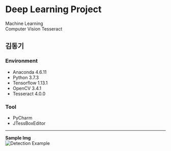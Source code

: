 
# Deep Learning Project     
   Machine Learning    
   Computer Vision
   Tesseract


김동기
---

### **Environment**  
+ Anaconda 4.6.11
+ Python 3.7.3
+ Tensorflow 1.13.1
+ OpenCV 3.4.1
+ Tesseract 4.0.0
### **Tool**  
+ PyCharm  
+ JTessBoxEditor   
---

**Sample Img**  
![Detection Example](https://ibb.co/NjStnYG)



